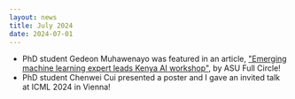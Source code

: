 ```yaml
---
layout: news
title: July 2024
date: 2024-07-01
---
```


- PhD student Gedeon Muhawenayo was featured in an article, ["Emerging machine learning expert leads Kenya AI workshop"](https://fullcircle.asu.edu/research/emerging-machine-learning-expert-leads-kenya-ai-workshop/), by ASU Full Circle!
- PhD student Chenwei Cui presented a poster and I gave an invited talk at ICML 2024 in Vienna!